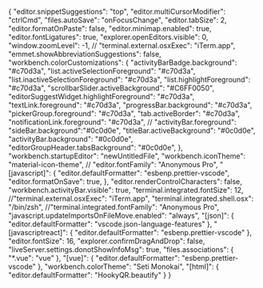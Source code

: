 {
    "editor.snippetSuggestions": "top",
    "editor.multiCursorModifier": "ctrlCmd",
    "files.autoSave": "onFocusChange",
    "editor.tabSize": 2,
    "editor.formatOnPaste": false,
    "editor.minimap.enabled": true,
    "editor.fontLigatures": true,
    "explorer.openEditors.visible": 0,
    "window.zoomLevel": -1,
   // "terminal.external.osxExec": "iTerm.app",
    "emmet.showAbbreviationSuggestions": false,
    "workbench.colorCustomizations": {
        "activityBarBadge.background": "#c70d3a",
        "list.activeSelectionForeground": "#c70d3a",
        "list.inactiveSelectionForeground": "#c70d3a",
        "list.highlightForeground": "#c70d3a",
        "scrollbarSlider.activeBackground": "#C6FF0050",
        "editorSuggestWidget.highlightForeground": "#c70d3a",
        "textLink.foreground": "#c70d3a",
        "progressBar.background": "#c70d3a",
        "pickerGroup.foreground": "#c70d3a",
        "tab.activeBorder": "#c70d3a",
        "notificationLink.foreground": "#c70d3a",
       // "activityBar.foreground": 
       "sideBar.background":"#0c0d0e",
       "titleBar.activeBackground": "#0c0d0e",
       "activityBar.background": "#0c0d0e",
       "editorGroupHeader.tabsBackground": "#0c0d0e",
    },
    "workbench.startupEditor": "newUntitledFile",
    "workbench.iconTheme": "material-icon-theme",
   // "editor.fontFamily": "Anonymous Pro",
    "[javascript]": {
        "editor.defaultFormatter": "esbenp.prettier-vscode",
        "editor.formatOnSave": true,
    },
    "editor.renderControlCharacters": false,
    "workbench.activityBar.visible": true,
    "terminal.integrated.fontSize": 12,
    //"terminal.external.osxExec": "iTerm.app",
    "terminal.integrated.shell.osx": "/bin/zsh",
    //"terminal.integrated.fontFamily": "Anonymous Pro",
    "javascript.updateImportsOnFileMove.enabled": "always",
    "[json]": {
        "editor.defaultFormatter": "vscode.json-language-features"
    },
    "[javascriptreact]": {
        "editor.defaultFormatter": "esbenp.prettier-vscode"
    },
    "editor.fontSize": 16,
    "explorer.confirmDragAndDrop": false,
    "liveServer.settings.donotShowInfoMsg": true,
    "files.associations": {
        "*.vue": "vue"
    },
    "[vue]": {
        "editor.defaultFormatter": "esbenp.prettier-vscode"
    },
    "workbench.colorTheme": "Seti Monokai",
    "[html]": {
        "editor.defaultFormatter": "HookyQR.beautify"
    }
}
